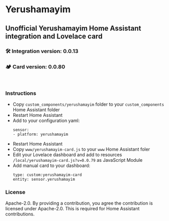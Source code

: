 # Yerushamayim
## Unofficial Yerushamayim Home Assistant integration and Lovelace card

### :hammer_and_wrench: Integration version: 0.0.13
### :camping: Card version: 0.0.80
<br/>

### Instructions
- Copy `custom_components/yerushamayim` folder to your `custom_components` Home Assistant folder
- Restart Home Assistant
- Add to your configuration yaml:
    ```
    sensor:
    - platform: yerushamayim
    ```
- Restart Home Assistant
- Copy `www/yerushamayim-card.js` to your `www` Home Assistant foler
- Edit your Lovelace dashboard and add to resources `/local/yerushamayim-card.js?v=0.0.79` as JavaScript Module
- Add manual card to your dashboard:
    ```
    type: custom:yerushamayim-card
    entity: sensor.yerushamayim
    ```

### License
Apache-2.0. By providing a contribution, you agree the contribution is licensed under Apache-2.0. This is required for Home Assistant contributions.
